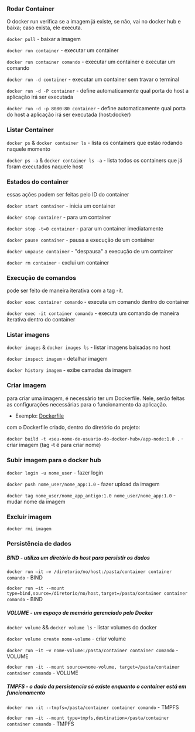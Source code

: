 ### Rodar Container

O docker run verifica se a imagem já existe, se não, vai no docker hub e baixa; caso exista, ele executa.

`docker pull` - baixar a imagem

`docker run container` - executar um container

`docker run container comando` - executar um container e executar um comando

`docker run -d container` - executar um container sem travar o terminal

`docker run -d -P container` - define automaticamente qual porta do host a aplicação irá ser executada

`docker run -d -p 8080:80 container` - define automaticamente qual porta do host a aplicação irá ser executada (host:docker)

### Listar Container

`docker ps` & `docker container ls` - lista os containers que estão rodando naquele momento

`docker ps -a` & `docker container ls -a` - lista todos os containers que já foram executados naquele host

### Estados do container

essas ações podem ser feitas pelo ID do container

`docker start container` - inicia um container

`docker stop container` - para um container

`docker stop -t=0 container` - parar um container imediatamente

`docker pause container` - pausa a execução de um container

`docker unpause container` - "despausa" a execução de um container

`docker rm container` - exclui um container

### Execução de comandos

pode ser feito de maneira iterativa com a tag -it.

`docker exec container comando` - executa um comando dentro do container

`docker exec -it container comando` - executa um comando de maneira iterativa dentro do container

### Listar imagens

`docker images` & `docker images ls` - listar imagens baixadas no host

`docker inspect imagem` - detalhar imagem

`docker history imagem` - exibe camadas da imagem

### Criar imagem

para criar uma imagem, é necessário ter um Dockerfile. Nele, serão feitas as configurações necessárias para o funcionamento da aplicação.

- Exemplo: <a href="https://github.com/Mizack/Macetes/blob/main/Dockerfile">Dockerfile</a>

com o Dockerfile criado, dentro do diretório do projeto:

`docker build -t <seu-nome-de-usuario-do-docker-hub>/app-node:1.0 .` - criar imagem (tag -t é para criar nome)

### Subir imagem para o docker hub

`docker login -u nome_user` - fazer login

`docker push nome_user/nome_app:1.0` - fazer upload da imagem

`docker tag nome_user/nome_app_antigo:1.0 nome_user/nome_app:1.0` - mudar nome da imagem

### Excluir imagem

`docker rmi imagem`

### Persistência de dados

##### BIND - utiliza um diretório do host para persistir os dados

`docker run –it –v /diretorio/no/host:/pasta/container container comando` - BIND

`docker run –it --mount type=bind,source=/diretorio/no/host,target=/pasta/container container comando` - BIND

##### VOLUME - um espaço de memória gerenciado pelo Docker

`docker volume` && `docker volume ls` - listar volumes do docker

`docker volume create nome-volume` - criar volume

`docker run –it –v nome-volume:/pasta/container container comando` - VOLUME

`docker run -it --mount source=nome-volume, target=/pasta/container container comando` - VOLUME

##### TMPFS - o dado da persistencia só existe enquanto o container está em funcionamento

`docker run -it --tmpfs=/pasta/container container comando` - TMPFS

`docker run –it --mount type=tmpfs,destination=/pasta/container container comando` - TMPFS
